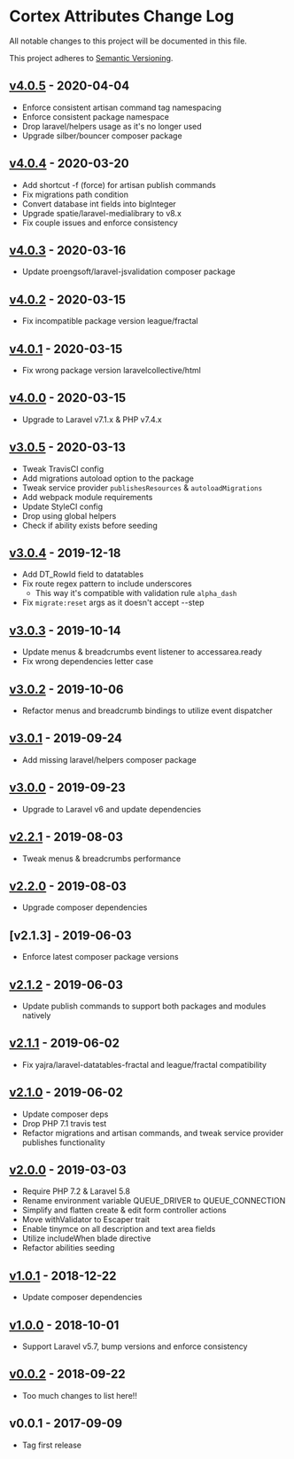 # Cortex Attributes Change Log

All notable changes to this project will be documented in this file.

This project adheres to [Semantic Versioning](CONTRIBUTING.md).


## [v4.0.5] - 2020-04-04
- Enforce consistent artisan command tag namespacing
- Enforce consistent package namespace
- Drop laravel/helpers usage as it's no longer used
- Upgrade silber/bouncer composer package

## [v4.0.4] - 2020-03-20
- Add shortcut -f (force) for artisan publish commands
- Fix migrations path condition
- Convert database int fields into bigInteger
- Upgrade spatie/laravel-medialibrary to v8.x
- Fix couple issues and enforce consistency

## [v4.0.3] - 2020-03-16
- Update proengsoft/laravel-jsvalidation composer package

## [v4.0.2] - 2020-03-15
- Fix incompatible package version league/fractal

## [v4.0.1] - 2020-03-15
- Fix wrong package version laravelcollective/html

## [v4.0.0] - 2020-03-15
- Upgrade to Laravel v7.1.x & PHP v7.4.x

## [v3.0.5] - 2020-03-13
- Tweak TravisCI config
- Add migrations autoload option to the package
- Tweak service provider `publishesResources` & `autoloadMigrations`
- Add webpack module requirements
- Update StyleCI config
- Drop using global helpers
- Check if ability exists before seeding

## [v3.0.4] - 2019-12-18
- Add DT_RowId field to datatables
- Fix route regex pattern to include underscores
  - This way it's compatible with validation rule `alpha_dash`
- Fix `migrate:reset` args as it doesn't accept --step

## [v3.0.3] - 2019-10-14
- Update menus & breadcrumbs event listener to accessarea.ready
- Fix wrong dependencies letter case

## [v3.0.2] - 2019-10-06
- Refactor menus and breadcrumb bindings to utilize event dispatcher

## [v3.0.1] - 2019-09-24
- Add missing laravel/helpers composer package

## [v3.0.0] - 2019-09-23
- Upgrade to Laravel v6 and update dependencies

## [v2.2.1] - 2019-08-03
- Tweak menus & breadcrumbs performance

## [v2.2.0] - 2019-08-03
- Upgrade composer dependencies

## [v2.1.3] - 2019-06-03
- Enforce latest composer package versions

## [v2.1.2] - 2019-06-03
- Update publish commands to support both packages and modules natively

## [v2.1.1] - 2019-06-02
- Fix yajra/laravel-datatables-fractal and league/fractal compatibility

## [v2.1.0] - 2019-06-02
- Update composer deps
- Drop PHP 7.1 travis test
- Refactor migrations and artisan commands, and tweak service provider publishes functionality

## [v2.0.0] - 2019-03-03
- Require PHP 7.2 & Laravel 5.8
- Rename environment variable QUEUE_DRIVER to QUEUE_CONNECTION
- Simplify and flatten create & edit form controller actions
- Move withValidator to Escaper trait
- Enable tinymce on all description and text area fields
- Utilize includeWhen blade directive
- Refactor abilities seeding

## [v1.0.1] - 2018-12-22
- Update composer dependencies

## [v1.0.0] - 2018-10-01
- Support Laravel v5.7, bump versions and enforce consistency

## [v0.0.2] - 2018-09-22
- Too much changes to list here!!

## v0.0.1 - 2017-09-09
- Tag first release

[v4.0.5]: https://github.com/rinvex/cortex-attributes/compare/v4.0.4...v4.0.5
[v4.0.4]: https://github.com/rinvex/cortex-attributes/compare/v4.0.3...v4.0.4
[v4.0.3]: https://github.com/rinvex/cortex-attributes/compare/v4.0.2...v4.0.3
[v4.0.2]: https://github.com/rinvex/cortex-attributes/compare/v4.0.1...v4.0.2
[v4.0.1]: https://github.com/rinvex/cortex-attributes/compare/v4.0.0...v4.0.1
[v4.0.0]: https://github.com/rinvex/cortex-attributes/compare/v3.0.5...v4.0.0
[v3.0.5]: https://github.com/rinvex/cortex-attributes/compare/v3.0.4...v3.0.5
[v3.0.4]: https://github.com/rinvex/cortex-attributes/compare/v3.0.3...v3.0.4
[v3.0.3]: https://github.com/rinvex/cortex-attributes/compare/v3.0.1...v3.0.3
[v3.0.2]: https://github.com/rinvex/cortex-attributes/compare/v3.0.1...v3.0.2
[v3.0.1]: https://github.com/rinvex/cortex-attributes/compare/v3.0.0...v3.0.1
[v3.0.0]: https://github.com/rinvex/cortex-attributes/compare/v2.2.1...v3.0.0
[v2.2.1]: https://github.com/rinvex/cortex-attributes/compare/v2.2.0...v2.2.1
[v2.2.0]: https://github.com/rinvex/cortex-attributes/compare/v2.1.2...v2.2.0
[v2.1.2]: https://github.com/rinvex/cortex-attributes/compare/v2.1.1...v2.1.2
[v2.1.1]: https://github.com/rinvex/cortex-attributes/compare/v2.1.0...v2.1.1
[v2.1.0]: https://github.com/rinvex/cortex-attributes/compare/v2.0.0...v2.1.0
[v2.0.0]: https://github.com/rinvex/cortex-attributes/compare/v1.0.1...v2.0.0
[v1.0.1]: https://github.com/rinvex/cortex-attributes/compare/v1.0.0...v1.0.1
[v1.0.0]: https://github.com/rinvex/cortex-attributes/compare/v0.0.2...v1.0.0
[v0.0.2]: https://github.com/rinvex/cortex-attributes/compare/v0.0.1...v0.0.2
